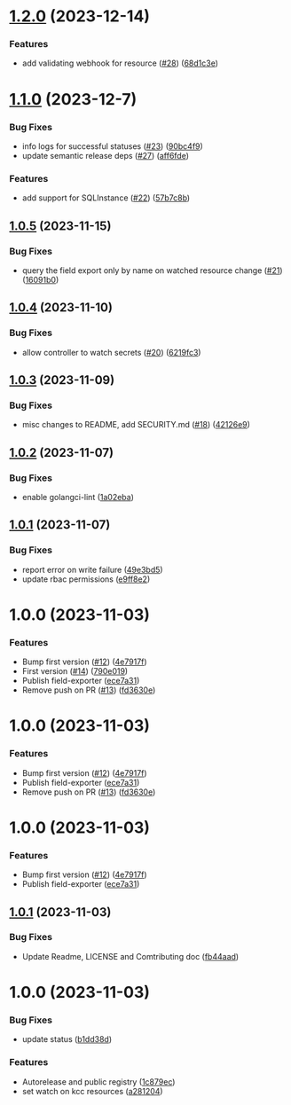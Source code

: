 # [1.2.0](https://github.com/deliveryhero/field-exporter/compare/v1.1.0...v1.2.0) (2023-12-14)


### Features

* add validating webhook for resource ([#28](https://github.com/deliveryhero/field-exporter/issues/28)) ([68d1c3e](https://github.com/deliveryhero/field-exporter/commit/68d1c3e0d2889cd161ff2c438b60bc6e2ccd1024))

# [1.1.0](https://github.com/deliveryhero/field-exporter/compare/v1.0.5...v1.1.0) (2023-12-7)


### Bug Fixes

* info logs for successful statuses  ([#23](https://github.com/deliveryhero/field-exporter/issues/23)) ([90bc4f9](https://github.com/deliveryhero/field-exporter/commit/90bc4f99adea40216932c946e1ce93e333f742f2))
* update semantic release deps ([#27](https://github.com/deliveryhero/field-exporter/issues/27)) ([aff6fde](https://github.com/deliveryhero/field-exporter/commit/aff6fde7cdbc1bcc47545a5d0eaa0f62d0b318bc))


### Features

* add support for SQLInstance ([#22](https://github.com/deliveryhero/field-exporter/issues/22)) ([57b7c8b](https://github.com/deliveryhero/field-exporter/commit/57b7c8b64497f307195666e4059d6c4e0cf904fa))

## [1.0.5](https://github.com/deliveryhero/field-exporter/compare/v1.0.4...v1.0.5) (2023-11-15)


### Bug Fixes

* query the field export only by name on watched resource change ([#21](https://github.com/deliveryhero/field-exporter/issues/21)) ([16091b0](https://github.com/deliveryhero/field-exporter/commit/16091b06d083b292ea0181ff0d36f524273fd405))

## [1.0.4](https://github.com/deliveryhero/field-exporter/compare/v1.0.3...v1.0.4) (2023-11-10)


### Bug Fixes

* allow controller to watch secrets ([#20](https://github.com/deliveryhero/field-exporter/issues/20)) ([6219fc3](https://github.com/deliveryhero/field-exporter/commit/6219fc36b8d3867ba191a83de8b6690f5b948f7f))

## [1.0.3](https://github.com/deliveryhero/field-exporter/compare/v1.0.2...v1.0.3) (2023-11-09)


### Bug Fixes

* misc changes to README, add SECURITY.md ([#18](https://github.com/deliveryhero/field-exporter/issues/18)) ([42126e9](https://github.com/deliveryhero/field-exporter/commit/42126e9efbb01e44376cdaf99e6a1e462dfd735a))

## [1.0.2](https://github.com/deliveryhero/field-exporter/compare/v1.0.1...v1.0.2) (2023-11-07)


### Bug Fixes

* enable golangci-lint ([1a02eba](https://github.com/deliveryhero/field-exporter/commit/1a02ebaac0d6a70b8d7d4f3c881d20e3c53c93de))

## [1.0.1](https://github.com/deliveryhero/field-exporter/compare/v1.0.0...v1.0.1) (2023-11-07)


### Bug Fixes

* report error on write failure ([49e3bd5](https://github.com/deliveryhero/field-exporter/commit/49e3bd5596701c8f7e775e0146d3dda0f1dc8475))
* update rbac permissions ([e9ff8e2](https://github.com/deliveryhero/field-exporter/commit/e9ff8e21d6627c2a007d9860b434ee0367f6975a))

# 1.0.0 (2023-11-03)


### Features

* Bump first version ([#12](https://github.com/deliveryhero/field-exporter/issues/12)) ([4e7917f](https://github.com/deliveryhero/field-exporter/commit/4e7917f1f7cb6f9e275c0c87b436bac48fbf1e58))
* First version ([#14](https://github.com/deliveryhero/field-exporter/issues/14)) ([790e019](https://github.com/deliveryhero/field-exporter/commit/790e019a6317fb05d4d4e2f8b39668bc43695c03))
* Publish field-exporter ([ece7a31](https://github.com/deliveryhero/field-exporter/commit/ece7a31e8179a22176ea0588e5e9d4de2c5abb26))
* Remove push on PR ([#13](https://github.com/deliveryhero/field-exporter/issues/13)) ([fd3630e](https://github.com/deliveryhero/field-exporter/commit/fd3630e6865f5cce9d57013da6a82576016bb824))

# 1.0.0 (2023-11-03)


### Features

* Bump first version ([#12](https://github.com/deliveryhero/field-exporter/issues/12)) ([4e7917f](https://github.com/deliveryhero/field-exporter/commit/4e7917f1f7cb6f9e275c0c87b436bac48fbf1e58))
* Publish field-exporter ([ece7a31](https://github.com/deliveryhero/field-exporter/commit/ece7a31e8179a22176ea0588e5e9d4de2c5abb26))
* Remove push on PR ([#13](https://github.com/deliveryhero/field-exporter/issues/13)) ([fd3630e](https://github.com/deliveryhero/field-exporter/commit/fd3630e6865f5cce9d57013da6a82576016bb824))

# 1.0.0 (2023-11-03)


### Features

* Bump first version ([#12](https://github.com/deliveryhero/field-exporter/issues/12)) ([4e7917f](https://github.com/deliveryhero/field-exporter/commit/4e7917f1f7cb6f9e275c0c87b436bac48fbf1e58))
* Publish field-exporter ([ece7a31](https://github.com/deliveryhero/field-exporter/commit/ece7a31e8179a22176ea0588e5e9d4de2c5abb26))

## [1.0.1](https://github.com/deliveryhero/field-exporter/compare/v1.0.0...v1.0.1) (2023-11-03)


### Bug Fixes

* Update Readme, LICENSE and Comtributing doc ([fb44aad](https://github.com/deliveryhero/field-exporter/commit/fb44aad02c909bc864480ec874e2901ecf4e9b88))

# 1.0.0 (2023-11-03)


### Bug Fixes

* update status ([b1dd38d](https://github.com/deliveryhero/field-exporter/commit/b1dd38d8b929b4b34fc53852c76186aeef80f10e))


### Features

* Autorelease and public registry ([1c879ec](https://github.com/deliveryhero/field-exporter/commit/1c879ecffb818351e7f4ed685eeeea72a80fbd18))
* set watch on kcc resources ([a281204](https://github.com/deliveryhero/field-exporter/commit/a2812040831dfbb1dd75f9d729ab76a57176de2c))
